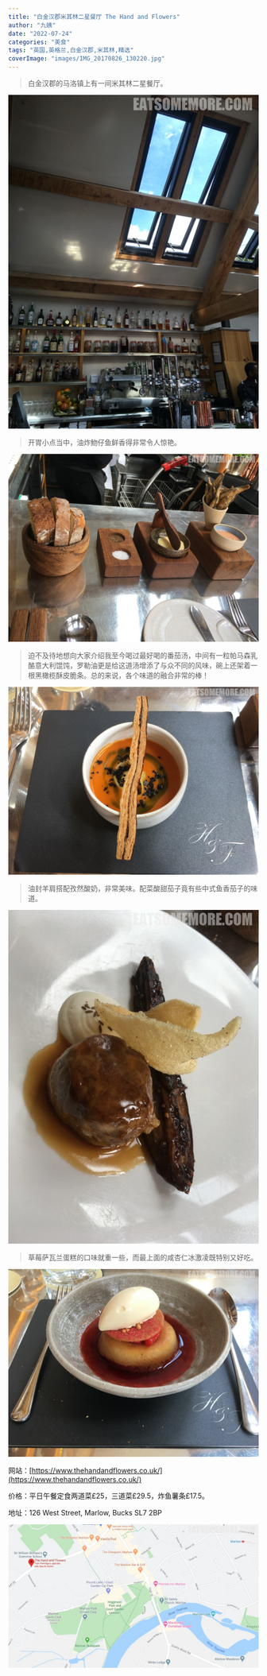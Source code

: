 ```yaml
---
title: "白金汉郡米其林二星餐厅 The Hand and Flowers"
author: "九姨"
date: "2022-07-24"
categories: "美食"
tags: "英国,英格兰,白金汉郡,米其林,精选"
coverImage: "images/IMG_20170826_130220.jpg"
---
```


>白金汉郡的马洛镇上有一间米其林二星餐厅。

![The Hand and Flowers](images/IMG_20170826_140513.jpg)

>开胃小点当中，油炸魩仔鱼鲜香得非常令人惊艳。

![The Hand and Flowers](images/IMG_20170826_125914.jpg)

>迫不及待地想向大家介绍我至今喝过最好喝的番茄汤，中间有一粒帕马森乳酪意大利馄饨，罗勒油更是给这道汤增添了与众不同的风味，碗上还架着一根黑橄榄酥皮脆条。总的来说，各个味道的融合非常的棒！

![The Hand and Flowers](images/IMG_20170826_130220.jpg)

>油封羊肩搭配孜然酸奶，非常美味。配菜酸甜茄子竟有些中式鱼香茄子的味道。

![The Hand and Flowers](images/IMG_20170826_132642.jpg)

>草莓萨瓦兰蛋糕的口味就重一些，而最上面的咸杏仁冰激凌既特别又好吃。

![The Hand and Flowers](images/IMG_20170826_140835.jpg)


网站：[https://www.thehandandflowers.co.uk/](https://www.thehandandflowers.co.uk/)

价格：平日午餐定食两道菜£25，三道菜£29.5，炸鱼薯条£17.5。

地址：126 West Street, Marlow, Bucks SL7 2BP

![The Hand and Flowers](images/handflowers.jpg)
